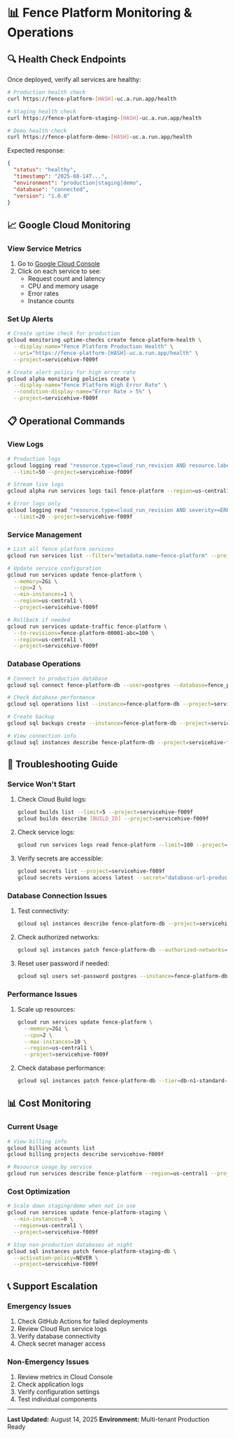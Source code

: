 # 📊 Fence Platform Monitoring & Operations

## 🔍 Health Check Endpoints

Once deployed, verify all services are healthy:

```bash
# Production health check
curl https://fence-platform-[HASH]-uc.a.run.app/health

# Staging health check  
curl https://fence-platform-staging-[HASH]-uc.a.run.app/health

# Demo health check
curl https://fence-platform-demo-[HASH]-uc.a.run.app/health
```

Expected response:
```json
{
  "status": "healthy",
  "timestamp": "2025-08-14T...",
  "environment": "production|staging|demo",
  "database": "connected",
  "version": "1.0.0"
}
```

## 📈 Google Cloud Monitoring

### View Service Metrics
1. Go to [Google Cloud Console](https://console.cloud.google.com/run?project=servicehive-f009f)
2. Click on each service to see:
   - Request count and latency
   - CPU and memory usage
   - Error rates
   - Instance counts

### Set Up Alerts
```bash
# Create uptime check for production
gcloud monitoring uptime-checks create fence-platform-health \
  --display-name="Fence Platform Production Health" \
  --uri="https://fence-platform-[HASH]-uc.a.run.app/health" \
  --project=servicehive-f009f

# Create alert policy for high error rate
gcloud alpha monitoring policies create \
  --display-name="Fence Platform High Error Rate" \
  --condition-display-name="Error Rate > 5%" \
  --project=servicehive-f009f
```

## 📋 Operational Commands

### View Logs
```bash
# Production logs
gcloud logging read "resource.type=cloud_run_revision AND resource.labels.service_name=fence-platform" \
  --limit=50 --project=servicehive-f009f

# Stream live logs
gcloud alpha run services logs tail fence-platform --region=us-central1 --project=servicehive-f009f

# Error logs only
gcloud logging read "resource.type=cloud_run_revision AND severity>=ERROR" \
  --limit=20 --project=servicehive-f009f
```

### Service Management
```bash
# List all fence platform services
gcloud run services list --filter="metadata.name~fence-platform" --project=servicehive-f009f

# Update service configuration
gcloud run services update fence-platform \
  --memory=2Gi \
  --cpu=2 \
  --min-instances=1 \
  --region=us-central1 \
  --project=servicehive-f009f

# Rollback if needed
gcloud run services update-traffic fence-platform \
  --to-revisions=fence-platform-00001-abc=100 \
  --region=us-central1 \
  --project=servicehive-f009f
```

### Database Operations
```bash
# Connect to production database
gcloud sql connect fence-platform-db --user=postgres --database=fence_platform --project=servicehive-f009f

# Check database performance
gcloud sql operations list --instance=fence-platform-db --project=servicehive-f009f

# Create backup
gcloud sql backups create --instance=fence-platform-db --project=servicehive-f009f

# View connection info
gcloud sql instances describe fence-platform-db --project=servicehive-f009f
```

## 🚨 Troubleshooting Guide

### Service Won't Start
1. Check Cloud Build logs:
   ```bash
   gcloud builds list --limit=5 --project=servicehive-f009f
   gcloud builds describe [BUILD_ID] --project=servicehive-f009f
   ```

2. Check service logs:
   ```bash
   gcloud run services logs read fence-platform --limit=100 --project=servicehive-f009f
   ```

3. Verify secrets are accessible:
   ```bash
   gcloud secrets list --project=servicehive-f009f
   gcloud secrets versions access latest --secret="database-url-production" --project=servicehive-f009f
   ```

### Database Connection Issues
1. Test connectivity:
   ```bash
   gcloud sql instances describe fence-platform-db --project=servicehive-f009f
   ```

2. Check authorized networks:
   ```bash
   gcloud sql instances patch fence-platform-db --authorized-networks=0.0.0.0/0 --project=servicehive-f009f
   ```

3. Reset user password if needed:
   ```bash
   gcloud sql users set-password postgres --instance=fence-platform-db --password=[NEW_PASSWORD] --project=servicehive-f009f
   ```

### Performance Issues
1. Scale up resources:
   ```bash
   gcloud run services update fence-platform \
     --memory=2Gi \
     --cpu=2 \
     --max-instances=10 \
     --region=us-central1 \
     --project=servicehive-f009f
   ```

2. Check database performance:
   ```bash
   gcloud sql instances patch fence-platform-db --tier=db-n1-standard-1 --project=servicehive-f009f
   ```

## 📊 Cost Monitoring

### Current Usage
```bash
# View billing info
gcloud billing accounts list
gcloud billing projects describe servicehive-f009f

# Resource usage by service
gcloud run services describe fence-platform --region=us-central1 --project=servicehive-f009f
```

### Cost Optimization
```bash
# Scale down staging/demo when not in use
gcloud run services update fence-platform-staging \
  --min-instances=0 \
  --region=us-central1 \
  --project=servicehive-f009f

# Stop non-production databases at night
gcloud sql instances patch fence-platform-staging-db \
  --activation-policy=NEVER \
  --project=servicehive-f009f
```

## 📞 Support Escalation

### Emergency Issues
1. Check GitHub Actions for failed deployments
2. Review Cloud Run service logs
3. Verify database connectivity
4. Check secret manager access

### Non-Emergency Issues
1. Review metrics in Cloud Console
2. Check application logs
3. Verify configuration settings
4. Test individual components

---

**Last Updated:** August 14, 2025
**Environment:** Multi-tenant Production Ready
